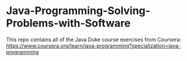 # Java-Programming-Solving-Problems-with-Software

This repo contains all of the Java Duke course exercises from Coursera:
https://www.coursera.org/learn/java-programming?specialization=java-programming
